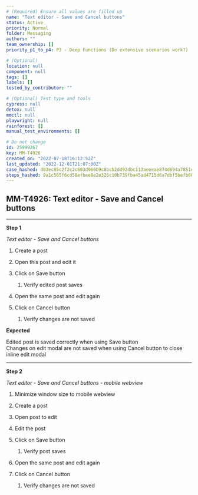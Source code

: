 ```yaml
---
# (Required) Ensure all values are filled up
name: "Text editor - Save and Cancel buttons"
status: Active
priority: Normal
folder: Messaging
authors: ""
team_ownership: []
priority_p1_to_p4: P3 - Deep Functions (Do extensive scenarios work?)

# (Optional)
location: null
component: null
tags: []
labels: []
tested_by_contributor: ""

# (Optional) Test type and tools
cypress: null
detox: null
mmctl: null
playwright: null
rainforest: []
manual_test_environments: []

# Do not change
id: 25999267
key: MM-T4926
created_on: "2022-07-18T16:12:52Z"
last_updated: "2022-12-01T21:07:00Z"
case_hashed: d03ec85c2f2c2c603d960b9c8bcb2dd92dbc113aeeeae874d694a7851c0a65ee4b7a41df922aa477b04f8bdad1b86218
steps_hashed: 9a1c565f6cd58efbee8e2e326c10b739fba45ad4715d6a7dbf5befb604a1362be1094573cddacc0ebeb17a1e862f86cd
---
```


<!-- (Auto-generated) Based on frontmatter's "key" and "name" -->

## MM-T4926: Text editor - Save and Cancel buttons

---

**Step 1**

_Text editor - Save and Cancel buttons_

1. Create a post 

2. Open this post and edit it

3. Click on Save button

   1. Verify edited post saves

4. Open the same post and edit again

5. Click on Cancel button 

   1. Verify changes are not saved

**Expected**

Edited post is saved correctly when using Save button\
Changes on edit modal are not saved when using Cancel button to close inline edit modal

---

**Step 2**

_Text editor - Save and Cancel buttons - mobile webview_

1. Minimize window size to mobile webview

2. Create a post 

3. Open post to edit

4. Edit the post 

5. Click on Save button

   1. Verify post saves

6. Open the same post and edit again

7. Click on Cancel button 

   1. Verify changes are not saved

